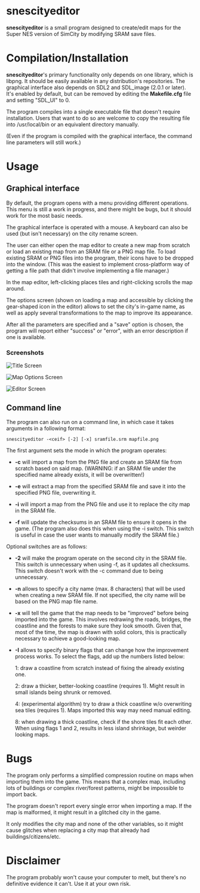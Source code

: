 # snescityeditor

**snescityeditor** is a small program designed to create/edit maps for the Super NES version of SimCity by modifying SRAM save files.

# Compilation/Installation

**snescityeditor**'s primary functionality only depends on one library, which is libpng. It should be easily available in any distribution's repositories. The graphical interface also depends on SDL2 and SDL\_image (2.0.1 or later). It's enabled by default, but can be removed by editing the **Makefile.cfg** file and setting "SDL\_UI" to 0.

The program compiles into a single executable file that doesn't require installation. Users that want to do so are welcome to copy the resulting file into /usr/local/bin or an equivalent directory manually.

(Even if the program is compiled with the graphical interface, the command line parameters will still work.)

# Usage

## Graphical interface

By default, the program opens with a menu providing different operations. This menu is still a work in progress, and there might be bugs, but it should work for the most basic needs.

The graphical interface is operated with a mouse. A keyboard can also be used (but isn't necessary) on the city rename screen.

The user can either open the map editor to create a new map from scratch or load an existing map from an SRAM file or a PNG map file. To load existing SRAM or PNG files into the program, their icons have to be dropped into the window. (This was the easiest to implement cross-platform way of getting a file path that didn't involve implementing a file manager.)

In the map editor, left-clicking places tiles and right-clicking scrolls the map around.

The options screen (shown on loading a map and accessible by clicking the gear-shaped icon in the editor) allows to set the city's in-game name, as well as apply several transformations to the map to improve its appearance.

After all the parameters are specified and a "save" option is chosen, the program will report either "success" or "error", with an error description if one is available.

### Screenshots

![Title Screen](https://i.imgur.com/cI4JMfP.png)

![Map Options Screen](https://i.imgur.com/bQQkXNB.png)

![Editor Screen](https://i.imgur.com/n4wvZpG.png)

## Command line

The program can also run on a command line, in which case it takes arguments in a following format:

    snescityeditor -<ceif> [-2] [-x] sramfile.srm mapfile.png

The first argument sets the mode in which the program operates:

* **-c** will import a map from the PNG file and create an SRAM file from scratch based on said map. (WARNING: if an SRAM file under the specified name already exists, it will be overwritten!)

* **-e** will extract a map from the specified SRAM file and save it into the specified PNG file, overwriting it.

* **-i** will import a map from the PNG file and use it to replace the city map in the SRAM file.

* **-f** will update the checksums in an SRAM file to ensure it opens in the game. (The program also does this when using the -i switch. This switch is useful in case the user wants to manually modify the SRAM file.)

Optional switches are as follows:

* **-2** will make the program operate on the second city in the SRAM file. This switch is unnecessary when using -f, as it updates all checksums. This switch doesn't work with the -c command due to being unnecessary.

* **-n** allows to specify a city name (max. 8 characters) that will be used when creating a new SRAM file. If not specified, the city name will be based on the PNG map file name.

* **-x** will tell the game that the map needs to be "improved" before being imported into the game. This involves redrawing the roads, bridges, the coastline and the forests to make sure they look smooth. Given that, most of the time, the map is drawn with solid colors, this is practically necessary to achieve a good-looking map.

* **-I** allows to specify binary flags that can change how the improvement process works. To select the flags, add up the numbers listed below:

  1: draw a coastline from scratch instead of fixing the already existing one.

  2: draw a thicker, better-looking coastline (requires 1). Might result in small islands being shrunk or removed.
  
  4: (experimental algorithm) try to draw a thick coastline w/o overwriting sea tiles (requires 1). Maps imported this way may need manual editing.

  8: when drawing a thick coastline, check if the shore tiles fit each other. When using flags 1 and 2, results in less island shrinkage, but weirder looking maps.

# Bugs

The program only performs a simplified compression routine on maps when importing them into the game. This means that a complex map, including lots of buildings or complex river/forest patterns, might be impossible to import back.

The program doesn't report every single error when importing a map. If the map is malformed, it might result in a glitched city in the game.

It only modifies the city map and none of the other variables, so it might cause glitches when replacing a city map that already had buildings/citizens/etc. 

# Disclaimer

The program probably won't cause your computer to melt, but there's no definitive evidence it can't. Use it at your own risk.

